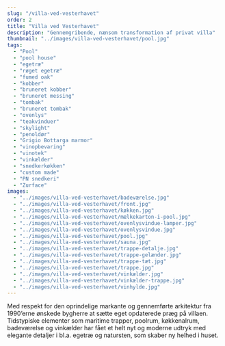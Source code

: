```yaml
---
slug: "/villa-ved-vesterhavet"
order: 2
title: "Villa ved Vesterhavet"
description: "Gennemgribende, nænsom transformation af privat villa"
thumbnail: "../images/villa-ved-vesterhavet/pool.jpg"
tags:
  - "Pool"
  - "pool house"
  - "egetræ"
  - "røget egetræ"
  - "fumed oak"
  - "kobber"
  - "bruneret kobber"
  - "bruneret messing"
  - "tombak"
  - "bruneret tombak"
  - "ovenlys"
  - "teakvinduer"
  - "skylight"
  - "penoldør"
  - "Grigio Bottarga marmor"
  - "vinopbevaring"
  - "vinotek"
  - "vinkælder"
  - "snedkerkøkken"
  - "custom made"
  - "PN snedkeri"
  - "Zurface"
images:
  - "../images/villa-ved-vesterhavet/badeværelse.jpg"
  - "../images/villa-ved-vesterhavet/front.jpg"
  - "../images/villa-ved-vesterhavet/køkken.jpg"
  - "../images/villa-ved-vesterhavet/mælkekarton-i-pool.jpg"
  - "../images/villa-ved-vesterhavet/ovenlysvindue-lamper.jpg"
  - "../images/villa-ved-vesterhavet/ovenlysvindue.jpg"
  - "../images/villa-ved-vesterhavet/pool.jpg"
  - "../images/villa-ved-vesterhavet/sauna.jpg"
  - "../images/villa-ved-vesterhavet/trappe-detalje.jpg"
  - "../images/villa-ved-vesterhavet/trappe-gelænder.jpg"
  - "../images/villa-ved-vesterhavet/trappe-tæt.jpg"
  - "../images/villa-ved-vesterhavet/trappe.jpg"
  - "../images/villa-ved-vesterhavet/vinkælder.jpg"
  - "../images/villa-ved-vesterhavet/vinkælder-trappe.jpg"
  - "../images/villa-ved-vesterhavet/vinhylde.jpg"
---
```


Med respekt for den oprindelige markante og gennemførte arkitektur fra 1990’erne ønskede bygherre at sætte eget opdaterede præg på villaen. Tidstypiske elementer som maritime trapper, poolrum, køkkenalrum, badeværelse og vinkælder har fået et helt nyt og moderne udtryk med elegante detaljer i bl.a. egetræ og natursten, som skaber ny helhed i huset.
